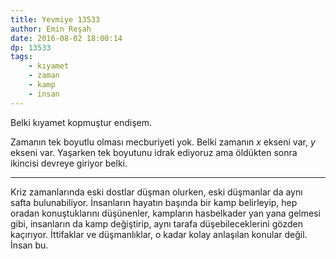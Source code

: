 ```yaml
---
title: Yevmiye 13533
author: Emin Reşah
date: 2016-08-02 18:00:14 
dp: 13533 
tags:
    - kıyamet
    - zaman
    - kamp
    - insan
---
```


Belki kıyamet kopmuştur endişem.

Zamanın tek boyutlu olması mecburiyeti yok. 
Belki zamanın $x$ ekseni var, $y$ ekseni var. 
Yaşarken tek boyutunu idrak ediyoruz ama öldükten
sonra ikincisi devreye giriyor belki. 

-----

Kriz zamanlarında eski dostlar düşman olurken, 
eski düşmanlar da aynı safta bulunabiliyor. 
İnsanların hayatın başında bir kamp belirleyip, 
hep oradan konuştuklarını düşünenler, kampların 
hasbelkader yan yana gelmesi gibi, insanların da
kamp değiştirip, aynı tarafa düşebileceklerini 
gözden kaçırıyor. İttifaklar ve düşmanlıklar,
o kadar kolay anlaşılan konular değil. İnsan bu.
